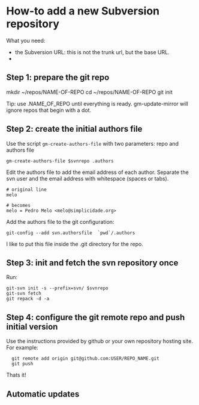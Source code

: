 How-to add a new Subversion repository
======================================

What you need:

 * the Subversion URL: this is not the trunk url, but the base URL.
 *

Step 1: prepare the git repo
----------------------------

mkdir ~/repos/NAME-OF-REPO
cd ~/repos/NAME-OF-REPO
git init

Tip: use .NAME_OF_REPO until everything is ready. gm-update-mirror will
ignore repos that begin with a dot.


Step 2: create the initial authors file
---------------------------------------

Use the script `gm-create-authors-file` with two parameters: repo and authors file

    gm-create-authors-file $svnrepo .authors

Edit the authors file to add the email address of each author. Separate the svn user and the email address with whitespace (spaces or tabs).

    # original line
    melo
    
    # becomes
    melo = Pedro Melo <melo@simplicidade.org>

Add the authors file to the git configuration:

    git-config --add svn.authorsfile  `pwd`/.authors

I like to put this file inside the .git directory for the repo.


Step 3: init and fetch the svn repository once
----------------------------------------------

Run:

    git-svn init -s --prefix=svn/ $svnrepo
    git-svn fetch
    git repack -d -a


Step 4: configure the git remote repo and push initial version
--------------------------------------------------------------

Use the instructions provided by github or your own repository hosting site. For example:

      git remote add origin git@github.com:USER/REPO_NAME.git
      git push


Thats it!


Automatic updates
-----------------
